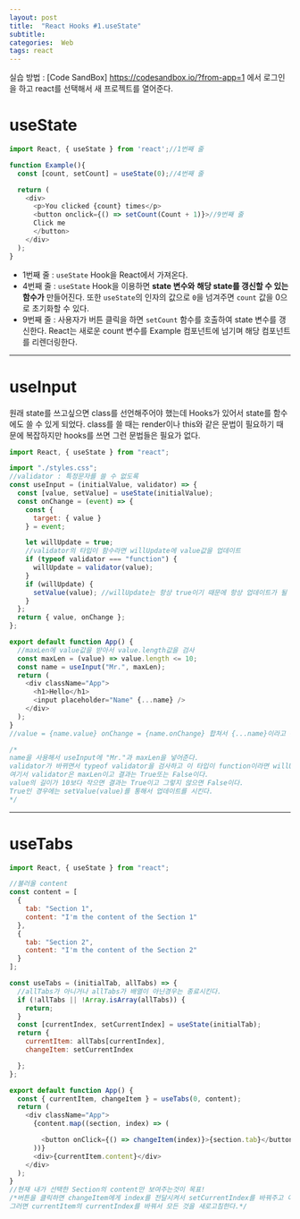 ```yaml
---
layout: post
title:  "React Hooks #1.useState"
subtitle:   
categories:  Web
tags: react
---
```


실습 방법 : 
[Code SandBox]
https://codesandbox.io/?from-app=1 에서 로그인을 하고 react를 선택해서 새 프로젝트를 열어준다.

# useState

```javascript
import React, { useState } from 'react';//1번째 줄

function Example(){
  const [count, setCount] = useState(0);//4번째 줄

  return (
    <div>
      <p>You clicked {count} times</p>
      <button onclick={() => setCount(Count + 1)}>//9번째 줄
      Click me
      </button>
    </div>
  );
}
```
- 1번째 줄 : `useState` Hook을 React에서 가져온다.
- 4번째 줄 : `useState` Hook을 이용하면 __state 변수와__ __해당 state를 갱신할 수 있는 함수가__ 만들어진다. 또한 `useState`의 인자의 값으로 `0`을 넘겨주면 `count` 값을 0으로 초기화할 수 있다.
- 9번째 줄 : 사용자가 버튼 클릭을 하면 `setCount` 함수를 호출하여 state 변수를 갱신한다. React는 새로운 count 변수를 Example 컴포넌트에 넘기며 해당 컴포넌트를 리렌더링한다.  

- - -
# useInput


원래 state를 쓰고싶으면 class를 선언해주어야 했는데 Hooks가 있어서 state를 함수에도 쓸 수 있게 되었다.
class를 쓸 때는 render이나 this와 같은 문법이 필요하기 때문에 복잡하지만 hooks를 쓰면 그런 문법들은 필요가 없다.

```javascript
import React, { useState } from "react";

import "./styles.css";
//validator : 특정문자를 쓸 수 없도록
const useInput = (initialValue, validator) => {
  const [value, setValue] = useState(initialValue);
  const onChange = (event) => {
    const {
      target: { value }
    } = event;

    let willUpdate = true;
    //validator의 타입이 함수라면 willUpdate에 value값을 업데이트
    if (typeof validator === "function") {
      willUpdate = validator(value);
    }
    if (willUpdate) {
      setValue(value); //willUpdate는 항상 true이기 때문에 항상 업데이트가 될 것이다.
    }
  };
  return { value, onChange };
};

export default function App() {
  //maxLen에 value값을 받아서 value.length값을 검사
  const maxLen = (value) => value.length <= 10;
  const name = useInput("Mr.", maxLen);
  return (
    <div className="App">
      <h1>Hello</h1>
      <input placeholder="Name" {...name} />
    </div>
  );
}
//value = {name.value} onChange = {name.onChange} 합쳐서 {...name}이라고 쓴다.

/*
name을 사용해서 useInput에 "Mr."과 maxLen을 넣어준다.
validator가 바뀌면서 typeof validator을 검사하고 이 타입이 function이라면 willUpdate에 validator의 결과를 업로드한다.
여기서 validator은 maxLen이고 결과는 True또는 False이다.
value의 길이가 10보다 작으면 결과는 True이고 그렇지 않으면 False이다.
True인 경우에는 setValue(value)를 통해서 업데이트를 시킨다.
*/
```
- - -

# useTabs

```javascript
import React, { useState } from "react";

//불러올 content
const content = [
  {
    tab: "Section 1",
    content: "I'm the content of the Section 1"
  },
  {
    tab: "Section 2",
    content: "I'm the content of the Section 2"
  }
];

const useTabs = (initialTab, allTabs) => {
  //allTabs가 아니거나 allTabs가 배열이 아닌경우는 종료시킨다.
  if (!allTabs || !Array.isArray(allTabs)) {
    return;
  }
  const [currentIndex, setCurrentIndex] = useState(initialTab);
  return {
    currentItem: allTabs[currentIndex],
    changeItem: setCurrentIndex

  };
};

export default function App() {
  const { currentItem, changeItem } = useTabs(0, content);
  return (
    <div className="App">
      {content.map((section, index) => (

        <button onClick={() => changeItem(index)}>{section.tab}</button>
      ))}
      <div>{currentItem.content}</div>
    </div>
  );
}
//현재 내가 선택한 Section의 content만 보여주는것이 목표!
/*버튼을 클릭하면 changeItem에게 index를 전달시켜서 setCurrentIndex를 바꿔주고 이것은 state를 바꿔줄 것이다.(useState) 
그러면 currentItem의 currentIndex를 바꿔서 모든 것을 새로고침한다.*/
```